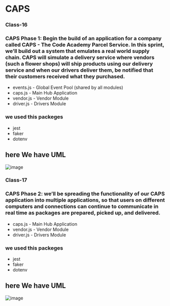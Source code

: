 # CAPS

### Class-16 

### CAPS Phase 1: Begin the build of an application for a company called CAPS - The Code Academy Parcel Service. In this sprint, we’ll build out a system that emulates a real world supply chain. CAPS will simulate a delivery service where vendors (such a flower shops) will ship products using our delivery service and when our drivers deliver them, be notified that their customers received what they purchased.

- events.js - Global Event Pool (shared by all modules)
- caps.js - Main Hub Application
- vendor.js - Vendor Module
- driver.js - Drivers Module


### we used this packeges
- jest
- faker
- dotenv

## here We have UML 
![image](../asset/class16.jpeg)




### Class-17 

### CAPS Phase 2: we’ll be spreading the functionality of our CAPS application into multiple applications, so that users on different computers and connections can continue to communicate in real time as packages are prepared, picked up, and delivered.


- caps.js - Main Hub Application
- vendor.js - Vendor Module
- driver.js - Drivers Module


### we used this packeges
- jest
- faker
- dotenv


## here We have UML 
![image](../asset/class17.jpeg)
